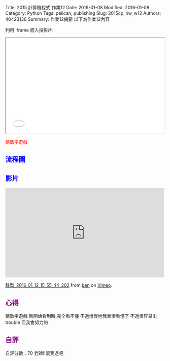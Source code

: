 Title: 2015 計算機程式 作業12
Date: 2016-01-08
Modified: 2016-01-08
Category: Python
Tags: pelican, publishing
Slug: 2015cp_hw_w12
Authors: 40423136
Summary: 作業12摘要
以下為作業12內容

利用 iframe 嵌入投影片:

<iframe src="w12.html" width="500" height="300"></iframe>

<font color=red>猜數字遊戲</font>

                                        
                                                
                                                
<font color=blue>流程圖</font>
----------------------------------------------
<script src="https://www.gliffy.com/diagramEmbed.js" type="text/javascript"></script><script type="text/javascript">gliffy_did="9733113";embedGliffy();</script>
            
            
            
            
<font color=blue>影片</font>
---------------------------------------

<iframe src="https://player.vimeo.com/video/151488223" width="500" height="281" frameborder="0" webkitallowfullscreen mozallowfullscreen allowfullscreen></iframe> <p><a href="https://vimeo.com/151488223">錄製_2016_01_12_15_55_44_202</a> from <a href="https://vimeo.com/user47741345">ben</a> on <a href="https://vimeo.com">Vimeo</a>.</p>
                
                
      
      
      
                
  <font color=purple>心得</font>
 ----------------------------------------------
 
 
 猜數字遊戲
 剛開始看到時,完全看不懂
 不過慢慢地我漸漸看懂了
 不過很容易出trouble
 但我會努力的
                        
                            
                            
 <font color=purple>自評</font>
----------------------------------------------
 
 
 自評分數：70
 <a>老師!!讓我過吧</a>
                                

 
 
 
 
 
